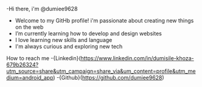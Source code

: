  -Hi there, i'm @dumiee9628
- Welcome to my GitHb profile! i'm passionate about creating new things on the web 
- I’m currently learning how to develop and design websites 
- I love learning new skills and language
- I'm always curious and exploring new tech


How to reach me 
-{Linkedin}(https://www.linkedin.com/in/dumisile-khoza-679b26324?utm_source=share&utm_campaign=share_via&um_content=profile&utm_medium=android_app)
-{Github}(https://github.com/dumiee9628)

<!---
dumiee9628/dumiee9628 is a ✨ special ✨ repository because its `README.md` (this file) appears on your GitHub profile.
You can click the Preview link to take a look at your changes.
--->
